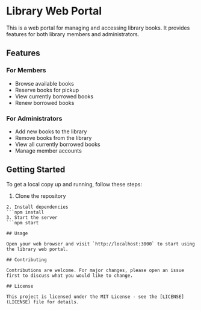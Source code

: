 # Library Web Portal

This is a web portal for managing and accessing library books. It provides features for both library members and administrators.

## Features

### For Members

- Browse available books
- Reserve books for pickup
- View currently borrowed books
- Renew borrowed books

### For Administrators

- Add new books to the library
- Remove books from the library
- View all currently borrowed books
- Manage member accounts

## Getting Started

To get a local copy up and running, follow these steps:

1. Clone the repository
```git clone https://github.com/derrickadkins/library.git
2. Install dependencies
```npm install
3. Start the server
```npm start

## Usage

Open your web browser and visit `http://localhost:3000` to start using the library web portal.

## Contributing

Contributions are welcome. For major changes, please open an issue first to discuss what you would like to change.

## License

This project is licensed under the MIT License - see the [LICENSE](LICENSE) file for details.
````
